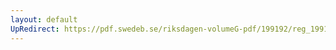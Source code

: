 ```yaml
---
layout: default
UpRedirect: https://pdf.swedeb.se/riksdagen-volumeG-pdf/199192/reg_199192/reg_199192_0541.pdf
---
```


